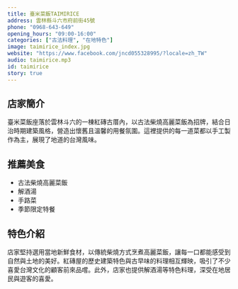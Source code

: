 ```yaml
---
title: 臺米菜飯TAIMIRICE
address: 雲林縣斗六市府前街45號
phone: "0968-643-649"
opening_hours: "09:00-16:00"
categories: ["古法料理", "在地特色"]
image: taimirice_index.jpg
website: "https://www.facebook.com/jncd055328995/?locale=zh_TW"
audio: taimirice.mp3
id: taimirice
story: true
---
```


## 店家簡介

臺米菜飯座落於雲林斗六的一棟紅磚古厝內，以古法柴燒高麗菜飯為招牌，結合日治時期建築風格，營造出懷舊且溫馨的用餐氛圍。這裡提供的每一道菜都以手工製作為主，展現了地道的台灣風味。

## 推薦美食

- 古法柴燒高麗菜飯
- 解酒湯
- 手路菜
- 季節限定特餐

## 特色介紹

店家堅持選用當地新鮮食材，以傳統柴燒方式烹煮高麗菜飯，讓每一口都能感受到自然與土地的美好。紅磚屋的歷史建築特色與古早味的料理相互輝映，吸引了不少喜愛台灣文化的顧客前來品嚐。此外，店家也提供解酒湯等特色料理，深受在地居民與遊客的喜愛。
